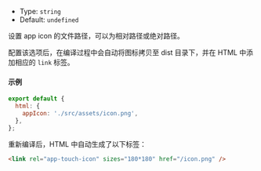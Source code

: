 - Type: `string`
- Default: `undefined`

设置 app icon 的文件路径，可以为相对路径或绝对路径。

配置该选项后，在编译过程中会自动将图标拷贝至 dist 目录下，并在 HTML 中添加相应的 `link` 标签。

#### 示例

```js
export default {
  html: {
    appIcon: './src/assets/icon.png',
  },
};
```

重新编译后，HTML 中自动生成了以下标签：

```html
<link rel="app-touch-icon" sizes="180*180" href="/icon.png" />
```
